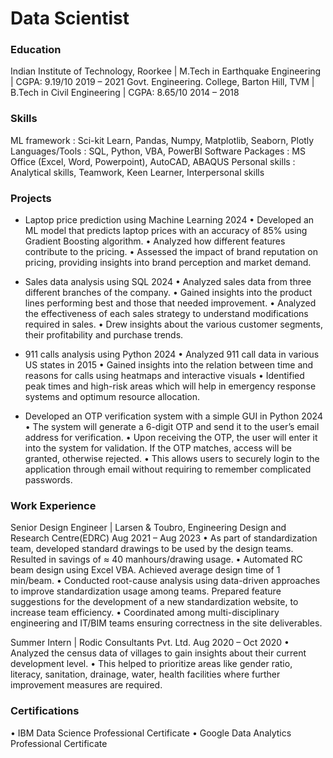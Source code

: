 # Data Scientist

### Education
Indian Institute of Technology, Roorkee | M.Tech in Earthquake Engineering | CGPA: 9.19/10               2019 – 2021
Govt. Engineering. College, Barton Hill, TVM | B.Tech in Civil Engineering | CGPA: 8.65/10               2014 – 2018

### Skills
ML framework        :   Sci-kit Learn, Pandas, Numpy, Matplotlib, Seaborn, Plotly
Languages/Tools      :   SQL, Python, VBA, PowerBI 
Software Packages   :   MS Office (Excel, Word, Powerpoint), AutoCAD, ABAQUS
Personal skills          :  Analytical skills, Teamwork, Keen Learner, Interpersonal skills

### Projects
-	Laptop price prediction using Machine Learning						                         	                          2024
•	Developed an ML model that predicts laptop prices with an accuracy of 85% using Gradient Boosting algorithm.
•	Analyzed how different features contribute to the pricing. 
•	Assessed the impact of brand reputation on pricing, providing insights into brand perception and market demand.

- Sales data analysis using SQL										                                                              2024
•	Analyzed sales data from three different branches of the company. 
•	Gained insights into the product lines performing best and those that needed improvement. 
•	Analyzed the effectiveness of each sales strategy to understand modifications required in sales. 
•	Drew insights about the various customer segments, their profitability and purchase trends.

-	911 calls analysis using Python										                                                            2024
•	Analyzed 911 call data in various US states in 2015
•	Gained insights into the relation between time and reasons for calls using heatmaps and interactive visuals
•	Identified peak times and high-risk areas which will help in emergency response systems and optimum resource allocation.

-	Developed an OTP verification system with a simple GUI in Python					                                    2024
•	The system will generate a 6-digit OTP and send it to the user’s email address for verification. 
•	Upon receiving the OTP, the user will enter it into the system for validation. If the OTP matches, access will be granted, otherwise rejected.
•	This allows users to securely login to the application through email without requiring to remember complicated passwords.

### Work Experience 
Senior Design Engineer | Larsen & Toubro, Engineering Design and Research Centre(EDRC)                    Aug 2021 – Aug 2023
•	As part of standardization team, developed standard drawings to be used by the design teams. Resulted in savings of  ≈ 40 manhours/drawing usage.
•	Automated RC beam design using Excel VBA. Achieved average design time of 1 min/beam.
•	Conducted root-cause analysis using data-driven approaches to improve standardization usage among teams. Prepared feature suggestions for the development of a new standardization website, to increase team efficiency.
•	Coordinated among multi-disciplinary engineering and IT/BIM teams ensuring correctness in the site deliverables.

Summer Intern | Rodic Consultants Pvt. Ltd.                                                     	        Aug 2020 – Oct 2020
•	Analyzed the census data of villages to gain insights about their current development level.
•	This helped to prioritize areas like gender ratio, literacy, sanitation, drainage, water, health facilities where further improvement measures are required.

### Certifications
•	IBM Data Science Professional Certificate 
•	Google Data Analytics Professional Certificate

